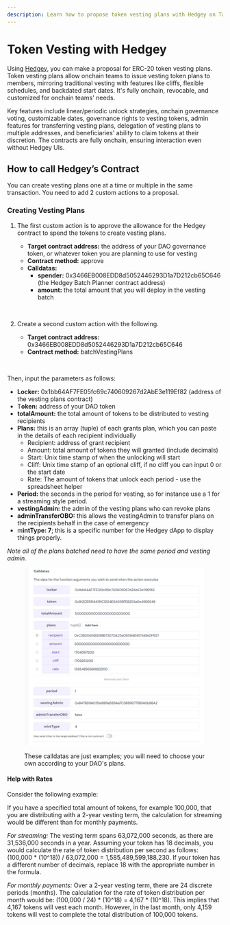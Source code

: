 ```yaml
---
description: Learn how to propose token vesting plans with Hedgey on Tally.
---
```


# Token Vesting with Hedgey

Using [Hedgey](https://hedgey.finance/), you can make a proposal for ERC-20 token vesting plans. Token vesting plans allow onchain teams to issue vesting token plans to members, mirroring traditional vesting with features like cliffs, flexible schedules, and backdated start dates. It's fully onchain, revocable, and customized for onchain teams' needs.

Key features include linear/periodic unlock strategies, onchain governance voting, customizable dates, governance rights to vesting tokens, admin features for transferring vesting plans, delegation of vesting plans to multiple addresses, and beneficiaries' ability to claim tokens at their discretion. The contracts are fully onchain, ensuring interaction even without Hedgey UIs​​.

## How to call Hedgey’s Contract

You can create vesting plans one at a time or multiple in the same transaction. You need to add 2 custom actions to a proposal.

### Creating Vesting Plans

1.  The first custom action is to approve the allowance for the Hedgey contract to spend the tokens to create vesting plans.

    * **Target contract address:** the address of your DAO governance token, or whatever token you are planning to use for vesting
    * **Contract method:** approve
    * **Calldatas:**
      * **spender:** 0x3466EB008EDD8d5052446293D1a7D212cb65C646 (the Hedgey Batch Planner contract address)
      * **amount:** the total amount that you will deploy in the vesting batch

    <figure><img src="https://lh7-us.googleusercontent.com/iMXSi_WU6FwGdzBUyktACIhr4wmZFqHdCpNeOy08L2_6_xFvy-HToiit8cx6A_6SQDh49-Y3_fDzmncQmfAwkyR_vr1qEnHlzqHGBX-bdg4idp-PnWTMMrzgVTqhJgm2gcGUQcxO3ANVzcDpL6cDr94" alt=""><figcaption></figcaption></figure>
2.  Create a second custom action with the following.

    * **Target contract address:** 0x3466EB008EDD8d5052446293D1a7D212cb65C646
    * **Contract method:** batchVestingPlans

    <figure><img src="../../../../.gitbook/assets/Screenshot 2023-11-06 at 3.51.46 pm.png" alt=""><figcaption></figcaption></figure>

Then, input the parameters as follows:

* **Locker:** 0x1bb64AF7FE05fc69c740609267d2AbE3e119Ef82 (address of the vesting plans contract)
* T**oken:** address of your DAO token
* **totalAmount:** the total amount of tokens to be distributed to vesting recipients
* **Plans:** this is an array (tuple) of each grants plan, which you can paste in the details of each recipient individually
  * Recipient: address of grant recipient&#x20;
  * Amount: total amount of tokens they will granted (include decimals)&#x20;
  * Start: Unix time stamp of when the unlocking will start&#x20;
  * Cliff: Unix time stamp of an optional cliff, if no cliff you can input 0 or the start date&#x20;
  * Rate: The amount of tokens that unlock each period - use the spreadsheet helper
* **Period:** the seconds in the period for vesting, so for instance use a 1 for a streaming style period.
* **vestingAdmin:** the admin of the vesting plans who can revoke plans
* **adminTransferOBO:** this allows the vestingAdmin to transfer plans on the recipients behalf in the case of emergency
* m**intType: 7**; this is a specific number for the Hedgey dApp to display things properly.&#x20;

_Note all of the plans batched need to have the same period and vesting admin._

<figure><img src="../../../../.gitbook/assets/telegram-cloud-photo-size-1-5136552046319742074-y.jpg" alt=""><figcaption><p>These calldatas are just examples; you will need to choose your own according to your DAO's plans.</p></figcaption></figure>

#### Help with Rates

Consider the following example:

If you have a specified total amount of tokens, for example 100,000, that you are distributing with a 2-year vesting term, the calculation for streaming would be different than for monthly payments.

_For streaming:_ The vesting term spans 63,072,000 seconds, as there are 31,536,000 seconds in a year. Assuming your token has 18 decimals, you would calculate the rate of token distribution per second as follows: (100,000 \* (10^18)) / 63,072,000 = 1,585,489,599,188,230. If your token has a different number of decimals, replace 18 with the appropriate number in the formula.

_For monthly payments:_ Over a 2-year vesting term, there are 24 discrete periods (months). The calculation for the rate of token distribution per month would be: (100,000 / 24) \* (10^18) = 4,167 \* (10^18). This implies that 4,167 tokens will vest each month. However, in the last month, only 4,159 tokens will vest to complete the total distribution of 100,000 tokens.
